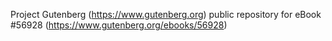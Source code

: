 Project Gutenberg (https://www.gutenberg.org) public repository for eBook #56928 (https://www.gutenberg.org/ebooks/56928)
